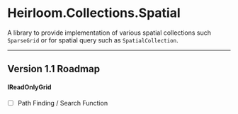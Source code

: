 # Heirloom.Collections.Spatial

A library to provide implementation of various spatial collections such 
`SparseGrid` or for spatial query such as `SpatialCollection`.

----

## Version 1.1 Roadmap

#### IReadOnlyGrid<T>
- [ ] Path Finding / Search Function